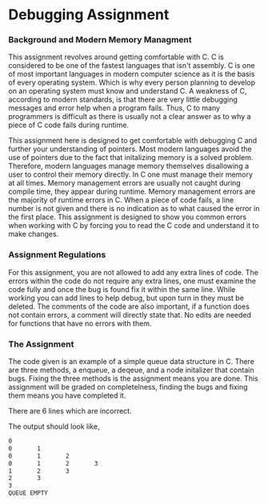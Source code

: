 # Debugging Assignment

### Background and Modern Memory Managment

This assignment revolves around getting comfortable with C.
C is considered to be one of the fastest languages that isn't assembly.
C is one of most important languages in modern computer science as it is the basis of every operating system.
Which is why every person planning to develop on an operating system must know and understand C.
A weakness of C, according to modern standards, is that there are very little debugging messages and error help when a program fails.
Thus, C to many programmers is difficult as there is usually not a clear answer as to why a piece of C code fails during runtime.

This assignment here is designed to get comfortable with debugging C and further your understanding of pointers.
Most modern languages avoid the use of pointers due to the fact that initalizing memory is a solved problem.
Therefore, modern languages manage memory themselves disallowing a user to control their memory directly.
In C one must manage their memory at all times.
Memory management errors are usually not caught during compile time, they appear during runtime.
Memory management errors are the majority of runtime errors in C.
When a piece of code fails, a line number is not given and there is no indication as to what caused the error in the first place.
This assignment is designed to show you common errors when working with C by forcing you to read the C code and understand it to make changes.


### Assignment Regulations

For this assignment, you are not allowed to add any extra lines of code.
The errors within the code do not require any extra lines, one must examine the code fully and once the bug is found fix it within the same line.
While working you can add lines to help debug, but upon turn in they must be deleted.
The comments of the code are also important, if a function does not contain errors, a comment will directly state that.
No edits are needed for functions that have no errors with them.

### The Assignment

The code given is an example of a simple queue data structure in C.
There are three methods, a enqueue, a deqeue, and a node initalizer that contain bugs.
Fixing the three methods is the assignment means you are done.
This assignment will be graded on completelness, finding the bugs and fixing them means you have completed it.

There are 6 lines which are incorrect.

The output should look like,

```sh
0
0       1
0       1       2
0       1       2       3
1       2       3
2       3
3
QUEUE EMPTY
```
